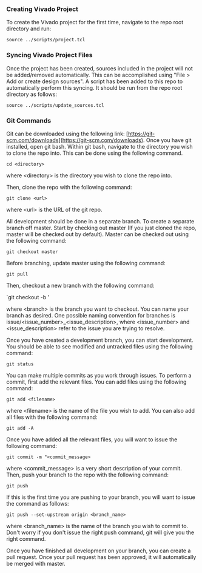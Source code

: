 ### Creating Vivado Project

To create the Vivado project for the first time, navigate to the repo root directory and run:

`source ../scripts/project.tcl`

### Syncing Vivado Project Files

Once the project has been created, sources included in the project will not be added/removed automatically. This can be accomplished using "File > Add or create design sources". A script has been added to this repo to automatically perform this syncing. It should be run from the repo root directory as follows:

`source ../scripts/update_sources.tcl`

### Git Commands

Git can be downloaded using the following link: [https://git-scm.com/downloads](https://git-scm.com/downloads). Once you have git installed, open git bash. Within git bash, navigate to the directory you wish to clone the repo into. This can be done using the following command.

`cd <directory>`

where \<directory\> is the directory you wish to clone the repo into.

Then, clone the repo with the following command:

`git clone <url>`

where \<url\> is the URL of the git repo.

All development should be done in a separate branch. To create a separate branch off master. Start by checking out master (If you just cloned the repo, master will be checked out by default). Master can be checked out using the following command:

`git checkout master`

Before branching, update master using the following command:

`git pull`

Then, checkout a new branch with the following command:

`git checkout -b <branch>'

where \<branch\> is the branch you want to checkout. You can name your branch as desired. One possible naming convention for branches is issue/<issue_number>_<issue_description>, where <issue_number> and <issue_description> refer to the issue you are trying to resolve.

Once you have created a development branch, you can start development. You should be able to see modified and untracked files using the following command:

`git status`

You can make multiple commits as you work through issues. To perform a commit, first add the relevant files. You can add files using the following command:

`git add <filename>`

where \<filename\> is the name of the file you wish to add. You can also add all files with the following command:

`git add -A`

Once you have added all the relevant files, you will want to issue the following command:

`git commit -m "<commit_message>`

where \<commit_message\> is a very short description of your commit. Then, push your branch to the repo with the following command:

`git push`

If this is the first time you are pushing to your branch, you will want to issue the command as follows:

`git push --set-upstream origin <branch_name>`

where \<branch_name\> is the name of the branch you wish to commit to. Don't worry if you don't issue the right push command, git will give you the right command.

Once you have finished all development on your branch, you can create a pull request. Once your pull request has been approved, it will automatically be merged with master.

